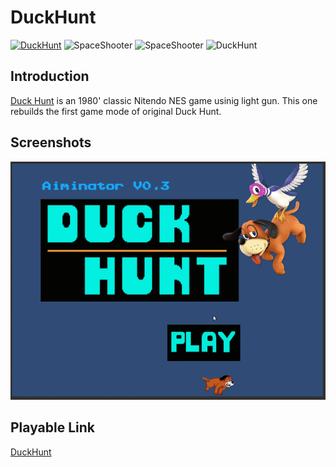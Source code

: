 # DuckHunt
[![DuckHunt](http://img.shields.io/badge/DuckHunt-Unity2d-darkgrey)](https://github.com/Vagacoder/DuckHunt)
![SpaceShooter](http://img.shields.io/badge/DuckHunt-WebGL-darkgrey)
![SpaceShooter](http://img.shields.io/badge/DuncHunt-Freeware-darkgrey)
![DuckHunt](http://img.shields.io/badge/DuckHunt-NES-red)

## Introduction

[Duck Hunt](https://en.wikipedia.org/wiki/Duck_Hunt) is an 1980' classic Nitendo NES game usinig light gun. This one rebuilds the first game mode of original Duck Hunt.

## Screenshots

![Demo](pics/Duckhunt1.gif)

## Playable Link

[DuckHunt](https://duckhunt-unity2d.firebaseapp.com/)
